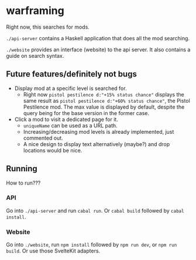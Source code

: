 # warframing

Right now, this searches for mods.

`./api-server` contains a Haskell application that does all the mod searching.

`./website` provides an interface (website) to the api server. It also contains a guide on search syntax.

## Future features/definitely not bugs

- Display mod at a specific level is searched for.
    - Right now `pistol pestilence d:"+15% status chance"` displays the same result as `pistol pestilence d:"+60% status chance"`, the Pistol Pestilence mod. The max value is displayed by default, despite the query being for the base version in the former case.
- Click a mod to visit a dedicated page for it.
    - `uniqueName` can be used as a URL path.
    - Increasing/decreasing mod levels is already implemented, just commented out.
    - A nice design to display text alternatively (maybe?) and drop locations would be nice.

## Running

How to run???

### API

Go into `./api-server` and run `cabal run`. Or `cabal build` followed by `cabal install`.

### Website

Go into `./website`, run `npm install` followed by `npm run dev`, or `npm run build`. Or use those SvelteKit adapters.
